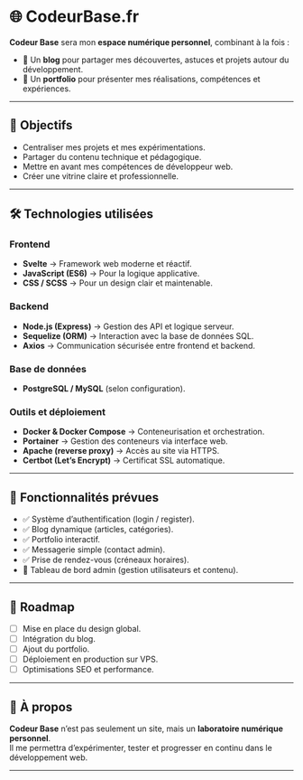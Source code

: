 # 🌐 CodeurBase.fr

**Codeur Base** sera mon **espace numérique personnel**, combinant à la fois :  
- 📝 Un **blog** pour partager mes découvertes, astuces et projets autour du développement.  
- 💼 Un **portfolio** pour présenter mes réalisations, compétences et expériences.  

---

## 🚀 Objectifs

- Centraliser mes projets et mes expérimentations.  
- Partager du contenu technique et pédagogique.  
- Mettre en avant mes compétences de développeur web.  
- Créer une vitrine claire et professionnelle.  

---

## 🛠️ Technologies utilisées

### Frontend
- **Svelte** → Framework web moderne et réactif.  
- **JavaScript (ES6)** → Pour la logique applicative.  
- **CSS / SCSS** → Pour un design clair et maintenable.  

### Backend
- **Node.js (Express)** → Gestion des API et logique serveur.
- **Sequelize (ORM)** → Interaction avec la base de données SQL.  
- **Axios** → Communication sécurisée entre frontend et backend.  

### Base de données
- **PostgreSQL / MySQL** (selon configuration).  

### Outils et déploiement
- **Docker & Docker Compose** → Conteneurisation et orchestration.  
- **Portainer** → Gestion des conteneurs via interface web.  
- **Apache (reverse proxy)** → Accès au site via HTTPS.  
- **Certbot (Let’s Encrypt)** → Certificat SSL automatique.  

---

## 🔐 Fonctionnalités prévues

- ✅ Système d’authentification (login / register).  
- ✅ Blog dynamique (articles, catégories).  
- ✅ Portfolio interactif.  
- ✅ Messagerie simple (contact admin).  
- ✅ Prise de rendez-vous (créneaux horaires).  
- 🌱 Tableau de bord admin (gestion utilisateurs et contenu).  

---

## 📌 Roadmap

- [ ] Mise en place du design global.  
- [ ] Intégration du blog.  
- [ ] Ajout du portfolio.  
- [ ] Déploiement en production sur VPS.  
- [ ] Optimisations SEO et performance.  

---

## 📖 À propos

**Codeur Base** n’est pas seulement un site, mais un **laboratoire numérique personnel**.  
Il me permettra d’expérimenter, tester et progresser en continu dans le développement web.  

---
